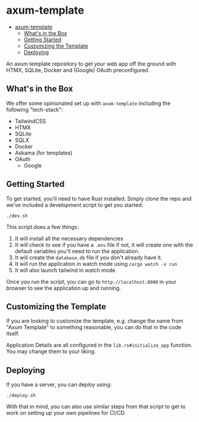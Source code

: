 # axum-template

<!--toc:start-->
- [axum-template](#axum-template)
  - [What's in the Box](#whats-in-the-box)
  - [Getting Started](#getting-started)
  - [Customizing the Template](#customizing-the-template)
  - [Deploying](#deploying)
<!--toc:end-->

An axum template repository to get your web app off the ground with HTMX,
SQLite, Docker and (Google) OAuth preconfigured

## What's in the Box

We offer some opinionated set up with `axum-template` including the following "tech-stack":

- TailwindCSS
- HTMX
- SQLite
- SQLX
- Docker
- Askama (for templates)
- OAuth
  - Google

## Getting Started

To get started, you'll need to have Rust installed. Simply clone the repo and
we've included a development script to get you started:

```shell
./dev.sh
```

This script does a few things:

1. It will install all the necessary dependencies
2. It will check to see if you have a `.env` file if not, it will create one
with the default variables you'll need to run the application.
3. It will create the `database.db` file if you don't already have it.
4. It will run the application in watch mode using `cargo watch -x run`
5. It will also launch tailwind in watch mode

Once you run the script, you can go to `http://localhost:8080` in your browser
to see the application up and running.

## Customizing the Template

If you are looking to customize the template, e.g. change the name from
"Axum Template" to something reasonable, you can do that in the code itself.

Application Details are all configured in the `lib.rs#initialize_app` function.
You may change them to your liking.

## Deploying

If you have a server, you can deploy using:

```shell
./deploy.sh
```

With that in mind, you can also use similar steps from that script to get to work
on setting up your own pipelines for CI/CD.

